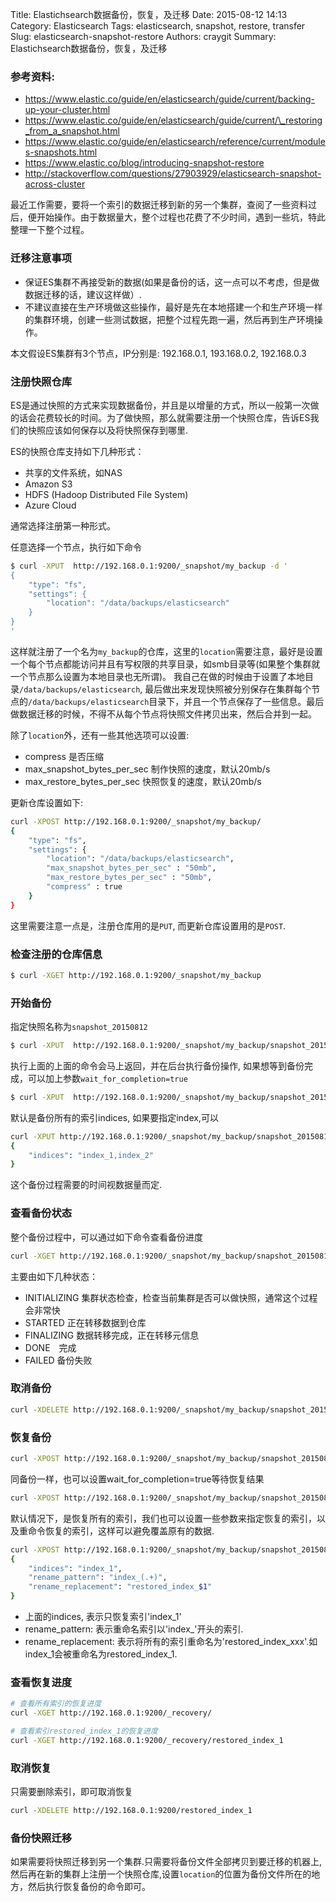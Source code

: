 Title: Elastichsearch数据备份，恢复，及迁移
Date: 2015-08-12 14:13
Category: Elasticsearch
Tags: elasticsearch, snapshot, restore, transfer
Slug: elasticsearch-snapshot-restore
Authors: craygit
Summary: Elastichsearch数据备份，恢复，及迁移


### 参考资料:

* <https://www.elastic.co/guide/en/elasticsearch/guide/current/backing-up-your-cluster.html>
* <https://www.elastic.co/guide/en/elasticsearch/guide/current/\_restoring_from_a_snapshot.html>
* <https://www.elastic.co/guide/en/elasticsearch/reference/current/modules-snapshots.html>
* <https://www.elastic.co/blog/introducing-snapshot-restore>
* <http://stackoverflow.com/questions/27903929/elasticsearch-snapshot-across-cluster>


最近工作需要，要将一个索引的数据迁移到新的另一个集群，查阅了一些资料过后，便开始操作。由于数据量大，整个过程也花费了不少时间，遇到一些坑，特此整理一下整个过程。


### 迁移注意事项

* 保证ES集群不再接受新的数据(如果是备份的话，这一点可以不考虑，但是做数据迁移的话，建议这样做）.
* 不建议直接在生产环境做这些操作，最好是先在本地搭建一个和生产环境一样的集群环境，创建一些测试数据，把整个过程先跑一遍，然后再到生产环境操作。


本文假设ES集群有3个节点，IP分别是: 192.168.0.1, 193.168.0.2, 192.168.0.3

### 注册快照仓库

ES是通过快照的方式来实现数据备份，并且是以增量的方式，所以一般第一次做的话会花费较长的时间。为了做快照，那么就需要注册一个快照仓库，告诉ES我们的快照应该如何保存以及将快照保存到哪里.

ES的快照仓库支持如下几种形式：

* 共享的文件系统，如NAS
* Amazon S3
* HDFS (Hadoop Distributed File System)
* Azure Cloud

通常选择注册第一种形式。

任意选择一个节点，执行如下命令

```bash
$ curl -XPUT  http://192.168.0.1:9200/_snapshot/my_backup -d '
{
    "type": "fs",
    "settings": {
        "location": "/data/backups/elasticsearch"
    }
}
'
```

这样就注册了一个名为`my_backup`的仓库，这里的`location`需要注意，最好是设置一个每个节点都能访问并且有写权限的共享目录，如smb目录等(如果整个集群就一个节点那么设置为本地目录也无所谓)。
我自己在做的时候由于设置了本地目录`/data/backups/elasticsearch`, 最后做出来发现快照被分别保存在集群每个节点的`/data/backups/elasticsearch`目录下，并且一个节点保存了一些信息。最后做数据迁移的时候，不得不从每个节点将快照文件拷贝出来，然后合并到一起。

除了`location`外，还有一些其他选项可以设置:

* compress 是否压缩
* max_snapshot_bytes_per_sec 制作快照的速度，默认20mb/s
* max_restore_bytes_per_sec  快照恢复的速度，默认20mb/s


更新仓库设置如下:

```bash
curl -XPOST http://192.168.0.1:9200/_snapshot/my_backup/
{
    "type": "fs",
    "settings": {
        "location": "/data/backups/elasticsearch",
        "max_snapshot_bytes_per_sec" : "50mb",
        "max_restore_bytes_per_sec" : "50mb",
        "compress" : true
    }
}

```
这里需要注意一点是，注册仓库用的是`PUT`, 而更新仓库设置用的是`POST`.

### 检查注册的仓库信息

```bash
$ curl -XGET http://192.168.0.1:9200/_snapshot/my_backup
```

### 开始备份

指定快照名称为`snapshot_20150812`
```bash
$ curl -XPUT  http://192.168.0.1:9200/_snapshot/my_backup/snapshot_20150812

```
执行上面的上面的命令会马上返回，并在后台执行备份操作, 如果想等到备份完成，可以加上参数`wait_for_completion=true`

```bash
$ curl -XPUT  http://192.168.0.1:9200/_snapshot/my_backup/snapshot_20150812?wait_for_completion=true
```

默认是备份所有的索引indices, 如果要指定index,可以

```bash
curl -XPUT http://192.168.0.1:9200/_snapshot/my_backup/snapshot_20150812
{
    "indices": "index_1,index_2"
}
```

这个备份过程需要的时间视数据量而定.


### 查看备份状态

整个备份过程中，可以通过如下命令查看备份进度

```bash
curl -XGET http://192.168.0.1:9200/_snapshot/my_backup/snapshot_20150812/_status
```

主要由如下几种状态：

* INITIALIZING  集群状态检查，检查当前集群是否可以做快照，通常这个过程会非常快
* STARTED  正在转移数据到仓库
* FINALIZING 数据转移完成，正在转移元信息
* DONE　完成
* FAILED 备份失败

### 取消备份

```bash
curl -XDELETE http://192.168.0.1:9200/_snapshot/my_backup/snapshot_20150812
```

### 恢复备份

```bash
curl -XPOST http://192.168.0.1:9200/_snapshot/my_backup/snapshot_20150812/_restore
```

同备份一样，也可以设置wait_for_completion=true等待恢复结果
```bash
curl -XPOST http://192.168.0.1:9200/_snapshot/my_backup/snapshot_20150812/_restore?wait_for_completion=true

```

默认情况下，是恢复所有的索引，我们也可以设置一些参数来指定恢复的索引，以及重命令恢复的索引，这样可以避免覆盖原有的数据.

```bash
curl -XPOST http://192.168.0.1:9200/_snapshot/my_backup/snapshot_20150812/_restore
{
    "indices": "index_1",
    "rename_pattern": "index_(.+)",
    "rename_replacement": "restored_index_$1"
}
```

* 上面的indices, 表示只恢复索引'index_1'
* rename_pattern: 表示重命名索引以'index_'开头的索引.
* rename_replacement: 表示将所有的索引重命名为'restored_index_xxx'.如index_1会被重命名为restored_index_1.


### 查看恢复进度

```bash
# 查看所有索引的恢复进度
curl -XGET http://192.168.0.1:9200/_recovery/

# 查看索引restored_index_1的恢复进度
curl -XGET http://192.168.0.1:9200/_recovery/restored_index_1
```

### 取消恢复

只需要删除索引，即可取消恢复
```bash
curl -XDELETE http://192.168.0.1:9200/restored_index_1
```


### 备份快照迁移

如果需要将快照迁移到另一个集群.只需要将备份文件全部拷贝到要迁移的机器上, 然后再在新的集群上注册一个快照仓库,设置`location`的位置为备份文件所在的地方，然后执行恢复备份的命令即可。
